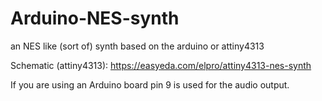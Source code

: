 # Arduino-NES-synth
an NES like (sort of) synth based on the arduino or attiny4313

Schematic (attiny4313): https://easyeda.com/elpro/attiny4313-nes-synth

If you are using an Arduino board pin 9 is used for the audio output.
